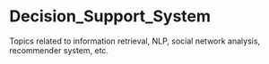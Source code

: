 # Decision_Support_System
Topics related to information retrieval, NLP, social network analysis, recommender system, etc. 
